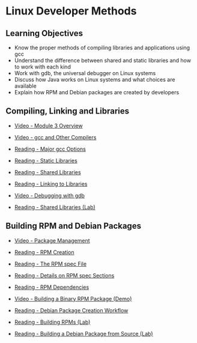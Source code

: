 # Linux Developer Methods

## Learning Objectives

- Know the proper methods of compiling libraries and applications using gcc
- Understand the difference between shared and static libraries and how to work with each kind
- Work with gdb, the universal debugger on Linux systems
- Discuss how Java works on Linux systems and what choices are available
- Explain how RPM and Debian packages are created by developers

## Compiling, Linking and Libraries

- [Video - Module 3 Overview](https://www.coursera.org/learn/linux-tools-for-developers/lecture/gvgz6/module-3-overview)

- [Video - gcc and Other Compilers](https://www.coursera.org/learn/linux-tools-for-developers/lecture/gyuug/gcc-and-other-compilers)

- [Reading - Major gcc Options](https://www.coursera.org/learn/linux-tools-for-developers/supplement/XPtxr/major-gcc-options)

- [Reading - Static Libraries](https://www.coursera.org/learn/linux-tools-for-developers/supplement/xWTEK/static-libraries)

- [Reading - Shared Libraries](https://www.coursera.org/learn/linux-tools-for-developers/supplement/iRSoB/shared-libraries)

- [Reading - Linking to Libraries](https://www.coursera.org/learn/linux-tools-for-developers/supplement/2bPzq/linking-to-libraries)

- [Video - Debugging with gdb](https://www.coursera.org/learn/linux-tools-for-developers/lecture/290dO/debugging-with-gdb)

- [Reading - Shared Libraries (Lab)](https://www.coursera.org/learn/linux-tools-for-developers/supplement/b7mki/shared-libraries-lab)

## Building RPM and Debian Packages

- [Video - Package Management](https://www.coursera.org/learn/linux-tools-for-developers/lecture/tRmQw/package-management)

- [Reading - RPM Creation](https://www.coursera.org/learn/linux-tools-for-developers/supplement/FGgwc/rpm-creation)

- [Reading - The RPM spec File](https://www.coursera.org/learn/linux-tools-for-developers/supplement/SzDoO/the-rpm-spec-file)

- [Reading - Details on RPM spec Sections](https://www.coursera.org/learn/linux-tools-for-developers/supplement/CJAp9/details-on-rpm-spec-sections)

- [Reading - RPM Dependencies](https://www.coursera.org/learn/linux-tools-for-developers/supplement/KNA7Z/rpm-dependencies)

- [Video - Building a Binary RPM Package (Demo)](https://www.coursera.org/learn/linux-tools-for-developers/lecture/UM1Yi/building-a-binary-rpm-package-demo)

- [Reading - Debian Package Creation Workflow](https://www.coursera.org/learn/linux-tools-for-developers/supplement/EjX8S/debian-package-creation-workflow)

- [Reading - Building RPMs (Lab)](https://www.coursera.org/learn/linux-tools-for-developers/supplement/ipAAI/building-rpms-lab)

- [Reading - Building a Debian Package from Source (Lab)](https://www.coursera.org/learn/linux-tools-for-developers/supplement/yv6ec/building-a-debian-package-from-source-lab)
